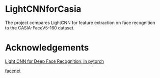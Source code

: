 # LightCNNforCasia
The project compares LightCNN for feature extraction on face recognition to the CASIA-FaceV5-160 dataset.

# Acknowledgements

[Light CNN for Deep Face Recognition, in pytorch](https://github.com/AlfredXiangWu/LightCNN)


[facenet](https://github.com/Mendru/facenet)
